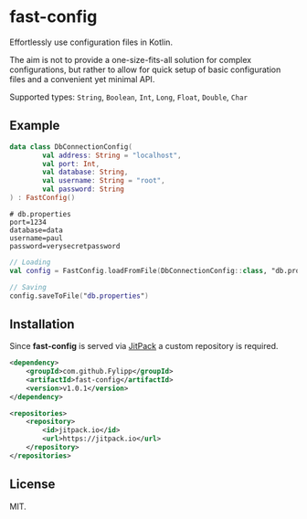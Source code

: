 # fast-config

Effortlessly use configuration files in Kotlin.

The aim is not to provide a one-size-fits-all solution for complex configurations,
but rather to allow for quick setup of basic configuration files and a convenient
yet minimal API.

Supported types: `String`, `Boolean`, `Int`, `Long`, `Float`, `Double`, `Char`

## Example
```kotlin
data class DbConnectionConfig(
        val address: String = "localhost",
        val port: Int,
        val database: String,
        val username: String = "root",
        val password: String
) : FastConfig()
```

```properties
# db.properties
port=1234
database=data
username=paul
password=verysecretpassword
```

```kotlin
// Loading
val config = FastConfig.loadFromFile(DbConnectionConfig::class, "db.properties")

// Saving
config.saveToFile("db.properties")
```

## Installation

Since **fast-config** is served via [JitPack](https://jitpack.io) a custom repository is required.
```xml
<dependency>
    <groupId>com.github.Fylipp</groupId>
    <artifactId>fast-config</artifactId>
    <version>v1.0.1</version>
</dependency>
```

```xml
<repositories>
    <repository>
        <id>jitpack.io</id>
        <url>https://jitpack.io</url>
    </repository>
</repositories>
```

## License
MIT.